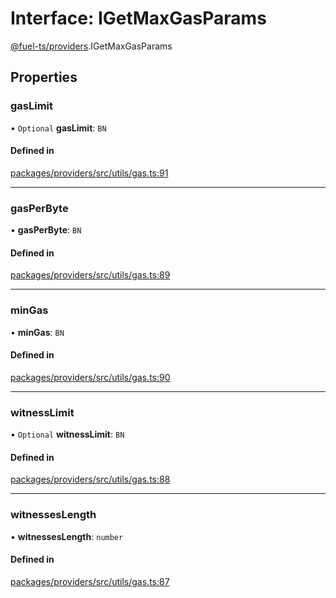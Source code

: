 # Interface: IGetMaxGasParams

[@fuel-ts/providers](/api/Providers/index.md).IGetMaxGasParams

## Properties

### gasLimit

• `Optional` **gasLimit**: `BN`

#### Defined in

[packages/providers/src/utils/gas.ts:91](https://github.com/FuelLabs/fuels-ts/blob/b7073a1e/packages/providers/src/utils/gas.ts#L91)

___

### gasPerByte

• **gasPerByte**: `BN`

#### Defined in

[packages/providers/src/utils/gas.ts:89](https://github.com/FuelLabs/fuels-ts/blob/b7073a1e/packages/providers/src/utils/gas.ts#L89)

___

### minGas

• **minGas**: `BN`

#### Defined in

[packages/providers/src/utils/gas.ts:90](https://github.com/FuelLabs/fuels-ts/blob/b7073a1e/packages/providers/src/utils/gas.ts#L90)

___

### witnessLimit

• `Optional` **witnessLimit**: `BN`

#### Defined in

[packages/providers/src/utils/gas.ts:88](https://github.com/FuelLabs/fuels-ts/blob/b7073a1e/packages/providers/src/utils/gas.ts#L88)

___

### witnessesLength

• **witnessesLength**: `number`

#### Defined in

[packages/providers/src/utils/gas.ts:87](https://github.com/FuelLabs/fuels-ts/blob/b7073a1e/packages/providers/src/utils/gas.ts#L87)

